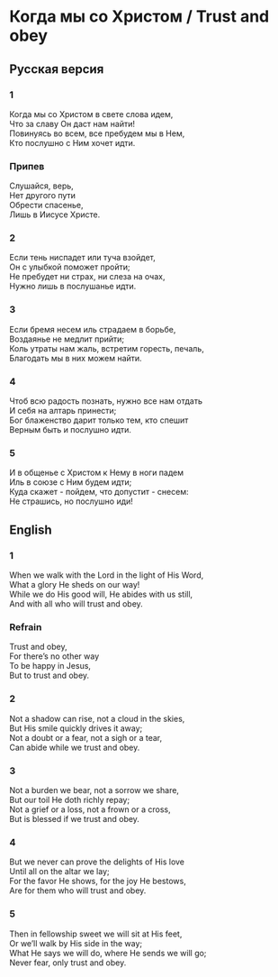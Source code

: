 # Когда мы со Христом / Trust and obey

## Русская версия  

### 1
Когда мы со Христом в свете слова идем,  
Что за славу Он даст нам найти!  
Повинуясь во всем, все пребудем мы в Нем,  
Кто послушно с Ним хочет идти.  

### Припев
Слушайся, верь,  
Нет другого пути  
Обрести спасенье,  
Лишь в Иисусе Христе.  

### 2
Если тень ниспадет или туча взойдет,  
Он с улыбкой поможет пройти;  
Не пребудет ни страх, ни слеза на очах,  
Нужно лишь в послушанье идти.  

### 3
Если бремя несем иль страдаем в борьбе,  
Воздаянье не медлит прийти;  
Коль утраты нам жаль, встретим горесть, печаль,  
Благодать мы в них можем найти.  

### 4
Чтоб всю радость познать, нужно все нам отдать  
И себя на алтарь принести;  
Бог блаженство дарит только тем, кто спешит  
Верным быть и послушно идти.  


### 5
И в общенье с Христом к Нему в ноги падем  
Иль в союзе с Ним будем идти;  
Куда скажет - пойдем, что допустит - снесем:  
Не страшись, но послушно иди!  

## English  

### 1
When we walk with the Lord in the light of His Word,  
What a glory He sheds on our way!  
While we do His good will, He abides with us still,  
And with all who will trust and obey.  

### Refrain
Trust and obey,  
For there’s no other way  
To be happy in Jesus,  
But to trust and obey.  

### 2
Not a shadow can rise, not a cloud in the skies,  
But His smile quickly drives it away;  
Not a doubt or a fear, not a sigh or a tear,  
Can abide while we trust and obey.  

### 3
Not a burden we bear, not a sorrow we share,  
But our toil He doth richly repay;  
Not a grief or a loss, not a frown or a cross,  
But is blessed if we trust and obey.  

### 4
But we never can prove the delights of His love  
Until all on the altar we lay;  
For the favor He shows, for the joy He bestows,  
Are for them who will trust and obey.  

### 5
Then in fellowship sweet we will sit at His feet,  
Or we’ll walk by His side in the way;  
What He says we will do, where He sends we will go;  
Never fear, only trust and obey.  
